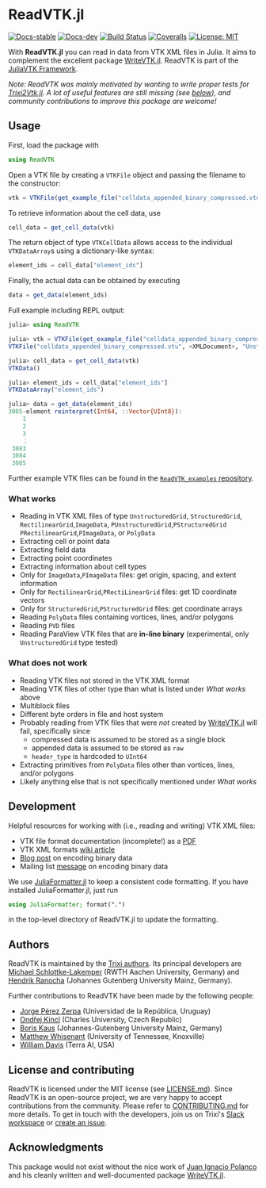 # ReadVTK.jl

[![Docs-stable](https://img.shields.io/badge/docs-stable-blue.svg)](https://juliavtk.github.io/ReadVTK.jl/stable)
[![Docs-dev](https://img.shields.io/badge/docs-dev-blue.svg)](https://juliavtk.github.io/ReadVTK.jl/dev)
[![Build Status](https://github.com/JuliaVTK/ReadVTK.jl/workflows/CI/badge.svg)](https://github.com/JuliaVTK/ReadVTK.jl/actions?query=workflow%3ACI)
[![Coveralls](https://coveralls.io/repos/github/JuliaVTK/ReadVTK.jl/badge.svg?branch=main)](https://coveralls.io/github/JuliaVTK/ReadVTK.jl?branch=main)
[![License: MIT](https://img.shields.io/badge/License-MIT-success.svg)](https://opensource.org/licenses/MIT)
<!-- [![DOI](https://zenodo.org/badge/DOI/10.5281/zenodo.5221552.svg)](https://doi.org/10.5281/zenodo.5221552) -->

With **ReadVTK.jl** you can read in data from VTK XML files in Julia. It aims to complement
the excellent package [WriteVTK.jl](https://github.com/JuliaVTK/WriteVTK.jl).
ReadVTK is part of the [JuliaVTK Framework](https://github.com/JuliaVTK).

*Note: ReadVTK was mainly motivated by wanting to write proper tests for
[Trixi2Vtk.jl](https://github.com/trixi-framework/Trixi2Vtk.jl).
A lot of useful features are still missing (see [below](#what-does-not-work)),
and community contributions to improve this package are welcome!*

## Usage

First, load the package with
```julia
using ReadVTK
```
Open a VTK file by creating a `VTKFile` object and passing the filename to the
constructor:
```julia
vtk = VTKFile(get_example_file("celldata_appended_binary_compressed.vtu"))
```
To retrieve information about the cell data, use
```julia
cell_data = get_cell_data(vtk)
```
The return object of type `VTKCellData` allows access to the individual
`VTKDataArray`s using a dictionary-like syntax:
```julia
element_ids = cell_data["element_ids"]
```
Finally, the actual data can be obtained by executing
```julia
data = get_data(element_ids)
```

Full example including REPL output:
```julia
julia> using ReadVTK

julia> vtk = VTKFile(get_example_file("celldata_appended_binary_compressed.vtu"))
VTKFile("celldata_appended_binary_compressed.vtu", <XMLDocument>, "UnstructuredGrid", "1.0.0", "LittleEndian", "vtkZLibDataCompressor", <appended_data>, 4434, 3085)

julia> cell_data = get_cell_data(vtk)
VTKData()

julia> element_ids = cell_data["element_ids"]
VTKDataArray("element_ids")

julia> data = get_data(element_ids)
3085-element reinterpret(Int64, ::Vector{UInt8}):
    1
    2
    3
    ⋮
 3083
 3084
 3085
```

Further example VTK files can be found in the
[`ReadVTK_examples` repository](https://github.com/JuliaVTK/ReadVTK_examples).

### What works
* Reading in VTK XML files of type `UnstructuredGrid`, `StructuredGrid`, `RectilinearGrid`,`ImageData`, `PUnstructuredGrid`,`PStructuredGrid` `PRectilinearGrid`,`PImageData`, or `PolyData`
* Extracting cell or point data
* Extracting field data
* Extracting point coordinates
* Extracting information about cell types
* Only for `ImageData`,`PImageData` files: get origin, spacing, and extent information
* Only for `RectilinearGrid`,`PRectiLinearGrid` files: get 1D coordinate vectors
* Only for `StructuredGrid`,`PStructuredGrid` files: get coordinate arrays
* Reading `PolyData` files containing vortices, lines, and/or polygons
* Reading `PVD` files
* Reading ParaView VTK files that are **in-line binary** (experimental, only `UnstructuredGrid` type tested)

### What does not work
* Reading VTK files not stored in the VTK XML format
* Reading VTK files of other type than what is listed under *What works* above
* Multiblock files
* Different byte orders in file and host system
* Probably reading from VTK files that were *not* created by [WriteVTK.jl](https://github.com/JuliaVTK/WriteVTK.jl) will fail, specifically since
  * compressed data is assumed to be stored as a single block
  * appended data is assumed to be stored as `raw`
  * `header_type` is hardcoded to `UInt64`
* Extracting primitives from `PolyData` files other than vortices, lines, and/or polygons
* Likely anything else that is not specifically mentioned under *What works*

## Development
Helpful resources for working with (i.e., reading and writing) VTK XML files:
* VTK file format documentation (incomplete!) as a [PDF](http://vtk.org/VTK/img/file-formats.pdf)
* VTK XML formats [wiki article](https://vtk.org/Wiki/VTK_XML_Formats)
* [Blog post](https://mathema.tician.de/what-they-dont-tell-you-about-vtk-xml-binary-formats/)
  on encoding binary data
* Mailing list [message](https://public.kitware.com/pipermail/paraview/2005-April/001391.html)
  on encoding binary data

We use [JuliaFormatter.jl](https://github.com/domluna/JuliaFormatter.jl) to keep
a consistent code formatting. If you have installed JuliaFormatter.jl, just run
```julia
using JuliaFormatter; format(".")
```
in the top-level directory of ReadVTK.jl to update the formatting.

## Authors
ReadVTK is maintained by the
[Trixi authors](https://github.com/trixi-framework/Trixi.jl/blob/main/AUTHORS.md).
Its principal developers are
[Michael Schlottke-Lakemper](https://lakemper.eu)
(RWTH Aachen University, Germany) and [Hendrik Ranocha](https://ranocha.de)
(Johannes Gutenberg University Mainz, Germany).

Further contributions to ReadVTK have been made by the following people:
* [Jorge Pérez Zerpa](https://www.fing.edu.uy/~jorgepz/)
(Universidad de la República, Uruguay)
* [Ondřej Kincl](https://www2.karlin.mff.cuni.cz/~kincl/)
(Charles University, Czech Republic)
* [Boris Kaus](https://www.geosciences.uni-mainz.de/geophysics-and-geodynamics/team/univ-prof-dr-boris-kaus/)
  (Johannes-Gutenberg University Mainz, Germany)
* [Matthew Whisenant](https://volweb2.utk.edu/~mwhisena/)
  (University of Tennessee, Knoxville)
* [William Davis](https://posgeo.wordpress.com/)
  (Terra AI, USA)

## License and contributing
ReadVTK is licensed under the MIT license (see [LICENSE.md](LICENSE.md)).
Since ReadVTK is an open-source project, we are very happy to accept contributions
from the community. Please refer to [CONTRIBUTING.md](CONTRIBUTING.md) for more details. To get in
touch with the developers, join us on Trixi's
[Slack workspace](https://join.slack.com/t/trixi-framework/shared_invite/zt-sgkc6ppw-6OXJqZAD5SPjBYqLd8MU~g)
or
[create an issue](https://github.com/JuliaVTK/ReadVTK.jl/issues/new).

## Acknowledgments
This package would not exist without the nice work of
[Juan Ignacio Polanco](https://github.com/jipolanco) and his cleanly written and well-documented package
[WriteVTK.jl](https://github.com/JuliaVTK/WriteVTK.jl).
